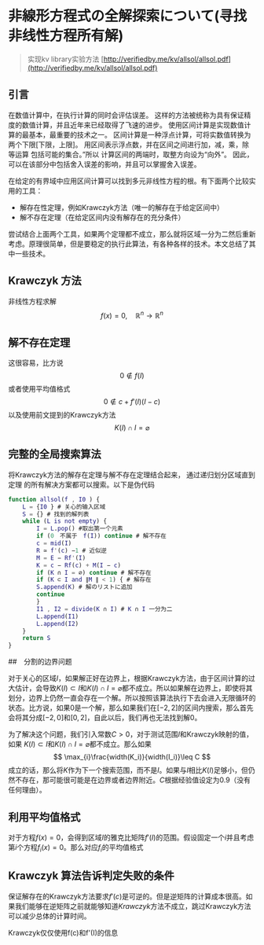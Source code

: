 # 非線形方程式の全解探索について(寻找非线性方程所有解)
> 实现kv library实验方法
[http://verifiedby.me/kv/allsol/allsol.pdf](http://verifiedby.me/kv/allsol/allsol.pdf)

## 引言
在数值计算中，在执行计算的同时会评估误差。
这样的方法被统称为具有保证精度的数值计算，并且近年来已经取得了飞速的进步。
使用区间计算是实现数值计算的最基本，最重要的技术之一。
区间计算是一种浮点计算，可将实数值转换为两个下限[下限，上限]。
用区间表示浮点数，并在区间之间进行加，减，乘，除等运算
包括可能的集合。”所以
计算区间的两端时，取整方向设为“向外”。
因此，可以在该部分中包括舍入误差的影响，并且可以掌握舍入误差。

在给定的有界域中应用区间计算可以找到多元非线性方程的根。有下面两个比较实用的工具：
+ 解存在性定理，例如Krawczyk方法（唯一的解存在于给定区间中）
+ 解不存在定理（在给定区间内没有解存在的充分条件）

尝试结合上面两个工具，如果两个定理都不成立，那么就将区域一分为二然后重新考虑。原理很简单，但是要稳定的执行此算法，有各种各样的技术。本文总结了其中一些技术。

## Krawczyk 方法
非线性方程求解
$$f(x)=0, \quad \mathbb{R}^n\to \mathbb{R}^n$$

## 解不存在定理
这很容易，比方说
$$0\notin f(I)$$
或者使用平均值格式
$$0\notin c + f'(I)(I-c)$$
以及使用前文提到的Krawczyk方法
$$K(I)\cap I = \varnothing$$

## 完整的全局搜索算法

将Krawczyk方法的解存在定理与解不存在定理结合起来，
通过递归划分区域直到定理
的所有解决方案都可以搜索。以下是伪代码

```matlab
function allsol(f , I0 ) {
    L = {I0 } # 关心的输入区域
    S = {} # 找到的解列表
    while (L is not empty) {
        I = L.pop() #取出第一个元素
        if (0　不属于　f(I)) continue # 解不存在
        c = mid(I)
        R ≃ f'(c) −1 # 近似逆
        M = E − Rf'(I)
        K = c − Rf(c) + M(I − c)
        if (K ∩ I = ∅) continue # 解不存在
        if (K ⊂ I and ∥M ∥ < 1) { # 解存在
        S.append(K) # 解のリストに追加
        continue
        }
        I1 , I2 = divide(K ∩ I) # K ∩ I 一分为二
        L.append(I1)
        L.append(I2)
    }
    return S
}
```
##　分割的边界问题

对于关心的区域$I$，如果解正好在边界上，根据Krawczyk方法，由于区间计算的过大估计，会导致$K(I)\subset I$和$K(I)\cap I =\varnothing$都不成立。所以如果解在边界上，即使将其划分，边界上仍然一直会存在一个解。所以按照该算法执行下去会进入无限循环的状态。比方说，如果$0$是一个解，那么如果我们在$[-2, 2]$的区间内搜索，那么首先会将其分成$[-2, 0]$和$[0, 2]$，自此以后，我们再也无法找到解$0$。

为了解决这个问题，我们引入常数$C>0$，对于测试范围$I$和Krawczyk映射的值，如果
$K(I)\subset I$和$K(I) \cap I = \varnothing$都不成立。那么如果
$$
\max_{i}\frac{width(K_i)}{width(I_i)}\leq C
$$
成立的话，那么将$K$作为下一个搜索范围，而不是$I$。如果与$I$相比$K(I)$足够小，但仍然不存在，那可能很可能是在边界或者边界附近。$C$根据经验值设定为0.9（没有任何理由）。




## 利用平均值格式

对于方程$f(x)=0$，会得到区域$I$的雅克比矩阵$f'(I)$的范围。假设固定一个$i$并且考虑第$i$个方程$f_i(x)=0$。那么对应$f_i$的平均值格式


## Krawczyk 算法告诉判定失败的条件

保证解存在的Krawczyk方法要求$f'(c)$是可逆的。但是逆矩阵的计算成本很高。如果我们能够在逆矩阵之前就能够知道$Krawczyk$方法不成立，跳过Krawczyk方法可以减少总体的计算时间。

Krawczyk仅仅使用f(c)和f'(I)的信息

